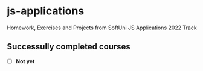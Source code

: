 # js-applications
Homework, Exercises and Projects from SoftUni JS Applications 2022 Track

## Successully completed courses

- [ ] **Not yet**
